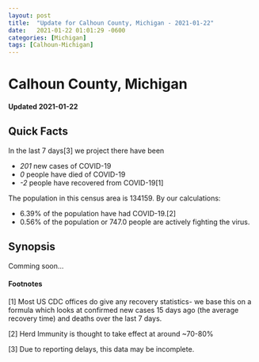 ```yaml
---
layout: post
title:  "Update for Calhoun County, Michigan - 2021-01-22"
date:   2021-01-22 01:01:29 -0600
categories: [Michigan]
tags: [Calhoun-Michigan]
---
```


# Calhoun County, Michigan
#### Updated 2021-01-22

## Quick Facts

In the last 7 days[3] we project there have been
- *201* new cases of COVID-19
- *0* people have died of COVID-19
- *-2* people have recovered from COVID-19[1]

The population in this census area is 134159. By our calculations:
- 6.39% of the population have had COVID-19.[2]
- 0.56% of the population or 747.0 people are actively fighting the virus.

## Synopsis

Comming soon...


#### Footnotes

[1] Most US CDC offices do give any recovery statistics- we base this on a formula which looks at confirmed new cases
15 days ago (the average recovery time) and deaths over the last 7 days.

[2] Herd Immunity is thought to take effect at around ~70-80%

[3] Due to reporting delays, this data may be incomplete.
 
    